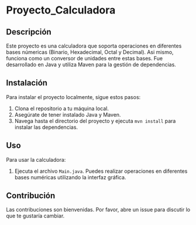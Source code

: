 # Proyecto_Calculadora

## Descripción
Este proyecto es una calculadora que soporta operaciones en diferentes bases númericas (Binario, Hexadecimal, Octal y Decimal). Asi mismo, funciona como un conversor de unidades entre estas bases. Fue desarrollado en Java y utiliza Maven para la gestión de dependencias.

## Instalación
Para instalar el proyecto localmente, sigue estos pasos:
1. Clona el repositorio a tu máquina local.
2. Asegúrate de tener instalado Java y Maven.
3. Navega hasta el directorio del proyecto y ejecuta `mvn install` para instalar las dependencias.

## Uso
Para usar la calculadora:
1. Ejecuta el archivo `Main.java`. Puedes realizar operaciones en diferentes bases numéricas utilizando la interfaz gráfica.
   
## Contribución
Las contribuciones son bienvenidas. Por favor, abre un issue para discutir lo que te gustaría cambiar.
